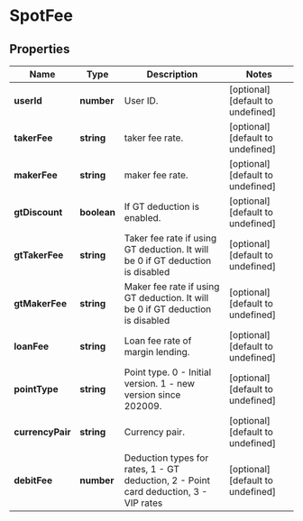 # SpotFee

## Properties

Name | Type | Description | Notes
------------ | ------------- | ------------- | -------------
**userId** | **number** | User ID. | [optional] [default to undefined]
**takerFee** | **string** | taker fee rate. | [optional] [default to undefined]
**makerFee** | **string** | maker fee rate. | [optional] [default to undefined]
**gtDiscount** | **boolean** | If GT deduction is enabled. | [optional] [default to undefined]
**gtTakerFee** | **string** | Taker fee rate if using GT deduction. It will be 0 if GT deduction is disabled | [optional] [default to undefined]
**gtMakerFee** | **string** | Maker fee rate if using GT deduction. It will be 0 if GT deduction is disabled | [optional] [default to undefined]
**loanFee** | **string** | Loan fee rate of margin lending. | [optional] [default to undefined]
**pointType** | **string** | Point type. 0 - Initial version. 1 - new version since 202009. | [optional] [default to undefined]
**currencyPair** | **string** | Currency pair. | [optional] [default to undefined]
**debitFee** | **number** | Deduction types for rates, 1 - GT deduction, 2 - Point card deduction, 3 - VIP rates | [optional] [default to undefined]

